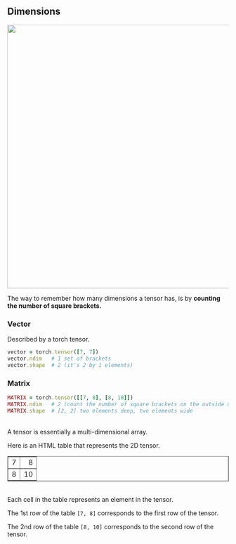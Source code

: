 ## Dimensions

<img src="https://miro.medium.com/v2/resize:fit:1400/format:webp/0*zcidDaCCmJeD8y-9.png" width="600">

<!-- https://hadrienj.github.io/deep-learning-book-series-home/ -->

The way to remember how many dimensions a tensor has, is by **counting the number of square brackets.**

### Vector

Described by a torch tensor.

```ruby
vector = torch.tensor([7, 7])
vector.ndim   # 1 set of brackets
vector.shape  # 2 (it's 2 by 1 elements)
```

### Matrix

```ruby
MATRIX = torch.tensor([[7, 8], [8, 10]])
MATRIX.ndim   # 2 (count the number of square brackets on the outside of one side)
MATRIX.shape  # [2, 2] two elements deep, two elements wide
```

<br>
A tensor is essentially a multi-dimensional array.

Here is an HTML table that represents the 2D tensor.

<table border="1">
  <tr>
    <td>7</td>
    <td align="right">8</td>
  </tr>
  <tr>
    <td>8</td>
    <td>10</td>
  </tr>
</table>

<br>
Each cell in the table represents an element in the tensor.

The 1st row of the table `[7, 8]` corresponds to the first row of the tensor.

The 2nd row of the table `[8, 10]` corresponds to the second row of the tensor.

<br>
